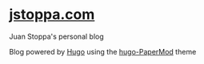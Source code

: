 # [jstoppa.com](https://jstoppa.com/)

Juan Stoppa's personal blog 

Blog powered by [Hugo](https://gohugo.io/) using the [hugo-PaperMod](https://github.com/adityatelange/hugo-PaperMod) theme